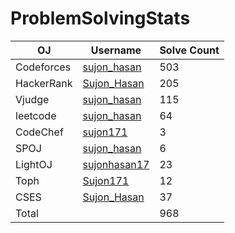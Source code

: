 # ProblemSolvingStats


| OJ | Username | Solve Count |
| -- | -------- | ----------- |
| Codeforces | [sujon_hasan](https://codeforces.com/profile/sujon_hasan) | 503 |
| HackerRank | [Sujon_Hasan](https://www.hackerrank.com/profile/Sujon_Hasan) | 205 |
| Vjudge | [sujon_hasan](https://vjudge.net/user/sujon_hasan) | 115 |
| leetcode | [sujon_hasan](https://leetcode.com/sujonhasan171/) | 64 |
| CodeChef | [sujon171](https://www.codechef.com/users/sujon171) | 3 |
| SPOJ | [sujon_hasan](https://www.spoj.com/users/sujon_hasan/) | 6 | 
| LightOJ | [sujonhasan17](https://lightoj.com/user/sujonhasan17) | 23 | 
| Toph | [Sujon171](https://toph.co/u/Sujon171) | 12 |
| CSES | [Sujon_Hasan](https://cses.fi/user/118816) | 37 |
| Total | | 968 |
